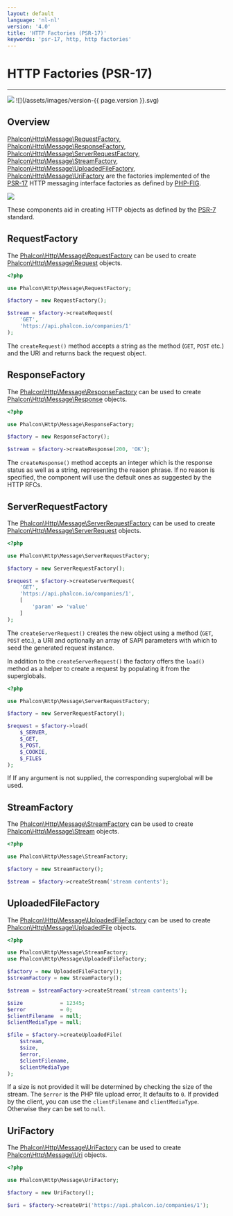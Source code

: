 ```yaml
---
layout: default
language: 'nl-nl'
version: '4.0'
title: 'HTTP Factories (PSR-17)'
keywords: 'psr-17, http, http factories'
---
```


# HTTP Factories (PSR-17)

* * *

![](/assets/images/document-status-stable-success.svg) ![](/assets/images/version-{{ page.version }}.svg)

## Overview

[Phalcon\Http\Message\RequestFactory](api/phalcon_http#http-message-requestfactory), [Phalcon\Http\Message\ResponseFactory](api/phalcon_http#http-message-responsefactory), [Phalcon\Http\Message\ServerRequestFactory](api/phalcon_http#http-message-serverrequestfactory), [Phalcon\Http\Message\StreamFactory](api/phalcon_http#http-message-streamfactory), [Phalcon\Http\Message\UploadedFileFactory](api/phalcon_http#http-message-uploadedfilefactory), [Phalcon\Http\Message\UriFactory](api/phalcon_http#http-message-urifactory) are the factories implemented of the [PSR-17](https://www.php-fig.org/psr/psr-17/) HTTP messaging interface factories as defined by [PHP-FIG](https://www.php-fig.org/).

![](/assets/images/implements-psr--17-blue.svg)

These components aid in creating HTTP objects as defined by the [PSR-7](https://www.php-fig.org/psr/psr-7/) standard.

## RequestFactory

The [Phalcon\Http\Message\RequestFactory](api/phalcon_http#http-message-requestfactory) can be used to create [Phalcon\Http\Message\Request](api/phalcon_http#http-message-request) objects.

```php
<?php

use Phalcon\Http\Message\RequestFactory;

$factory = new RequestFactory();

$stream = $factory->createRequest(
    'GET', 
    'https://api.phalcon.io/companies/1'
);
```

The `createRequest()` method accepts a string as the method (`GET`, `POST` etc.) and the URI and returns back the request object.

## ResponseFactory

The [Phalcon\Http\Message\ResponseFactory](api/phalcon_http#http-message-responsefactory) can be used to create [Phalcon\Http\Message\Response](api/phalcon_http#http-message-response) objects.

```php
<?php

use Phalcon\Http\Message\ResponseFactory;

$factory = new ResponseFactory();

$stream = $factory->createResponse(200, 'OK');
```

The `createResponse()` method accepts an integer which is the response status as well as a string, representing the reason phrase. If no reason is specified, the component will use the default ones as suggested by the HTTP RFCs.

## ServerRequestFactory

The [Phalcon\Http\Message\ServerRequestFactory](api/phalcon_http#http-message-serverrequestfactory) can be used to create [Phalcon\Http\Message\ServerRequest](api/phalcon_http#http-message-serverrequest) objects.

```php
<?php

use Phalcon\Http\Message\ServerRequestFactory;

$factory = new ServerRequestFactory();

$request = $factory->createServerRequest(
    'GET', 
    'https://api.phalcon.io/companies/1',
    [
        'param' => 'value'
    ]
);
```

The `createServerRequest()` creates the new object using a method (`GET`, `POST` etc.), a URI and optionally an array of SAPI parameters with which to seed the generated request instance.

In addition to the `createServerRequest()` the factory offers the `load()` method as a helper to create a request by populating it from the superglobals.

```php
<?php

use Phalcon\Http\Message\ServerRequestFactory;

$factory = new ServerRequestFactory();

$request = $factory->load(
    $_SERVER,
    $_GET,
    $_POST,
    $_COOKIE,
    $_FILES
);
```

If If any argument is not supplied, the corresponding superglobal will be used.

## StreamFactory

The [Phalcon\Http\Message\StreamFactory](api/phalcon_http#http-message-streamfactory) can be used to create [Phalcon\Http\Message\Stream](api/phalcon_http#http-message-stream) objects.

```php
<?php

use Phalcon\Http\Message\StreamFactory;

$factory = new StreamFactory();

$stream = $factory->createStream('stream contents');
```

## UploadedFileFactory

The [Phalcon\Http\Message\UploadedFileFactory](api/phalcon_http#http-message-uploadedfilefactory) can be used to create [Phalcon\Http\Message\UploadedFile](api/phalcon_http#http-message-uploadedfile) objects.

```php
<?php

use Phalcon\Http\Message\StreamFactory;
use Phalcon\Http\Message\UploadedFileFactory;

$factory = new UploadedFileFactory();
$streamFactory = new StreamFactory();

$stream = $streamFactory->createStream('stream contents');

$size            = 12345;
$error           = 0;
$clientFilename  = null;
$clientMediaType = null;

$file = $factory->createUploadedFile(
    $stream,
    $size,
    $error,
    $clientFilename,
    $clientMediaType
);
```

If a size is not provided it will be determined by checking the size of the stream. The `$error` is the PHP file upload error, It defaults to `0`. If provided by the client, you can use the `clientFilename` and `clientMediaType`. Otherwise they can be set to `null`.

## UriFactory

The [Phalcon\Http\Message\UriFactory](api/phalcon_http#http-message-urifactory) can be used to create [Phalcon\Http\Message\Uri](api/phalcon_http#http-message-uri) objects.

```php
<?php

use Phalcon\Http\Message\UriFactory;

$factory = new UriFactory();

$uri = $factory->createUri('https://api.phalcon.io/companies/1');
```